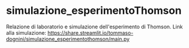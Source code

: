 # simulazione_esperimentoThomson
Relazione di laboratorio e simulazione dell'esperimento di Thomson.
Link alla simulazione: 
https://share.streamlit.io/tommaso-dognini/simulazione_esperimentothomson/main.py
